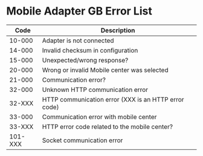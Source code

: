 # Mobile Adapter GB Error List

| Code    | Description                                             |
| ------- | ------------------------------------------------------- |
| 10-000  | Adapter is not connected                                |
| 14-000  | Invalid checksum in configuration                       |
| 15-000  | Unexpected/wrong response?                              |
| 20-000  | Wrong or invalid Mobile center was selected             |
| 21-000  | Communication error?                                    |
| 32-000  | Unknown HTTP communication error                        |
| 32-XXX  | HTTP communication error (XXX is an HTTP error code)    |
| 33-000  | Communication error with mobile center                  |
| 33-XXX  | HTTP error code related to the mobile center?           |
| 101-XXX | Socket communication error                              |
